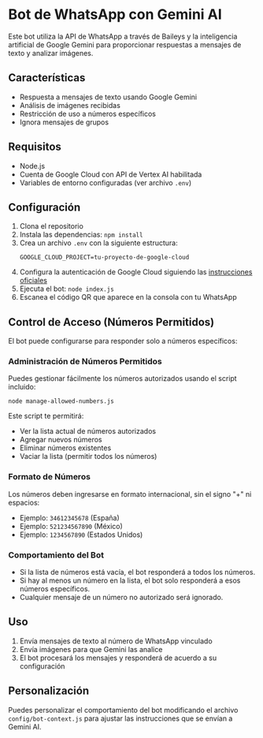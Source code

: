 # Bot de WhatsApp con Gemini AI

Este bot utiliza la API de WhatsApp a través de Baileys y la inteligencia artificial de Google Gemini para proporcionar respuestas a mensajes de texto y analizar imágenes.

## Características

- Respuesta a mensajes de texto usando Google Gemini
- Análisis de imágenes recibidas
- Restricción de uso a números específicos
- Ignora mensajes de grupos

## Requisitos

- Node.js
- Cuenta de Google Cloud con API de Vertex AI habilitada
- Variables de entorno configuradas (ver archivo `.env`)

## Configuración

1. Clona el repositorio
2. Instala las dependencias: `npm install`
3. Crea un archivo `.env` con la siguiente estructura:
   ```
   GOOGLE_CLOUD_PROJECT=tu-proyecto-de-google-cloud
   ```
4. Configura la autenticación de Google Cloud siguiendo las [instrucciones oficiales](https://cloud.google.com/docs/authentication/application-default-credentials)
5. Ejecuta el bot: `node index.js`
6. Escanea el código QR que aparece en la consola con tu WhatsApp

## Control de Acceso (Números Permitidos)

El bot puede configurarse para responder solo a números específicos:

### Administración de Números Permitidos

Puedes gestionar fácilmente los números autorizados usando el script incluido:

```
node manage-allowed-numbers.js
```

Este script te permitirá:
- Ver la lista actual de números autorizados
- Agregar nuevos números
- Eliminar números existentes
- Vaciar la lista (permitir todos los números)

### Formato de Números

Los números deben ingresarse en formato internacional, sin el signo "+" ni espacios:
- Ejemplo: `34612345678` (España)
- Ejemplo: `521234567890` (México)
- Ejemplo: `1234567890` (Estados Unidos)

### Comportamiento del Bot

- Si la lista de números está vacía, el bot responderá a todos los números.
- Si hay al menos un número en la lista, el bot solo responderá a esos números específicos.
- Cualquier mensaje de un número no autorizado será ignorado.

## Uso

1. Envía mensajes de texto al número de WhatsApp vinculado
2. Envía imágenes para que Gemini las analice
3. El bot procesará los mensajes y responderá de acuerdo a su configuración

## Personalización

Puedes personalizar el comportamiento del bot modificando el archivo `config/bot-context.js` para ajustar las instrucciones que se envían a Gemini AI. 